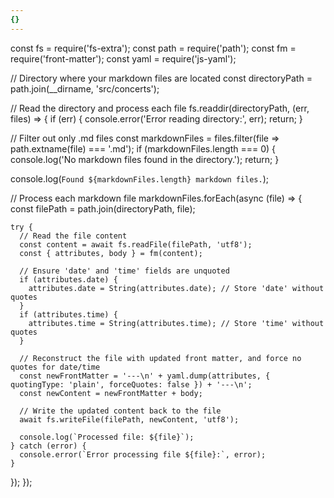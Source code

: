 ```yaml
---
{}
---
```

const fs = require('fs-extra');
const path = require('path');
const fm = require('front-matter');
const yaml = require('js-yaml');

// Directory where your markdown files are located
const directoryPath = path.join(\_\_dirname, 'src/concerts');

// Read the directory and process each file
fs.readdir(directoryPath, (err, files) => {
if (err) {
console.error('Error reading directory:', err);
return;
}

// Filter out only .md files
const markdownFiles = files.filter(file => path.extname(file) === '.md');
if (markdownFiles.length === 0) {
console.log('No markdown files found in the directory.');
return;
}

console.log(`Found ${markdownFiles.length} markdown files.`);

// Process each markdown file
markdownFiles.forEach(async (file) => {
const filePath = path.join(directoryPath, file);

    try {
      // Read the file content
      const content = await fs.readFile(filePath, 'utf8');
      const { attributes, body } = fm(content);

      // Ensure 'date' and 'time' fields are unquoted
      if (attributes.date) {
        attributes.date = String(attributes.date); // Store 'date' without quotes
      }
      if (attributes.time) {
        attributes.time = String(attributes.time); // Store 'time' without quotes
      }

      // Reconstruct the file with updated front matter, and force no quotes for date/time
      const newFrontMatter = '---\n' + yaml.dump(attributes, { quotingType: 'plain', forceQuotes: false }) + '---\n';
      const newContent = newFrontMatter + body;

      // Write the updated content back to the file
      await fs.writeFile(filePath, newContent, 'utf8');

      console.log(`Processed file: ${file}`);
    } catch (error) {
      console.error(`Error processing file ${file}:`, error);
    }

});
});
